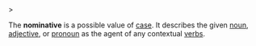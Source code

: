 <!-- markdownlint-disable MD041 -->>
The **nominative** is a possible value of [case](casus.md). It describes the given [noun](nomen.md), [adjective](adiectivum.md), or [pronoun](pronomen.md) as the agent of any contextual [verbs](actus.md).
